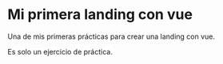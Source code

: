 # Mi primera landing con vue

Una de mis primeras prácticas para crear una landing con vue.

Es solo un ejercicio de práctica.